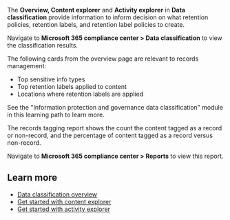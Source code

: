 The **Overview, Content explorer** and **Activity explorer** in **Data classification** provide information to inform decision on what retention policies, retention labels, and retention label policies to create.

Navigate to **Microsoft 365 compliance center > Data classification** to view the classification results.

The following cards from the overview page are relevant to records management:

- Top sensitive info types
- Top retention labels applied to content
- Locations where retention labels are applied

See the "Information protection and governance data classification" module in this learning path to learn more.

The records tagging report shows the count the content tagged as a record or non-record, and the percentage of content tagged as a record versus non-record.

Navigate to **Microsoft 365 compliance center > Reports** to view this report.

## Learn more

- [Data classification overview](/microsoft-365/compliance/data-classification-overview?azure-portal=true)
- [Get started with content explorer](/microsoft-365/compliance/data-classification-content-explorer?azure-portal=true)
- [Get started with activity explorer](/microsoft-365/compliance/data-classification-activity-explorer?azure-portal=true)
